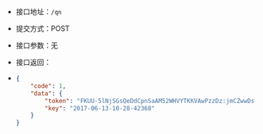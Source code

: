* 接口地址：`/qn`
* 提交方式：POST
* 接口参数：无

* 接口返回：

* ```json
  {
      "code": 1,
      "data": {
          "token": "FKUU-5lNjSGsQeDdCpnSaAM52WHVYTKKVAwPzzDz:jmCZwwDsACOyv76I8UWg6tBzPKI=:eyJzY29wZSI6ImRldmVsb3AiLCJkZWFkbGluZSI6MTQ5NzMyMTAxMiwidXBIb3N0cyI6WyJodHRwOlwvXC91cC16Mi5xaW5pdS5jb20iLCJodHRwOlwvXC91cGxvYWQtejIucWluaXUuY29tIiwiLUggdXAtejIucWluaXUuY29tIGh0dHA6XC9cLzE4My42MC4yMTQuMTk4Il19",
          "key": "2017-06-13-10-28-42368"
      }
  }
  ```



